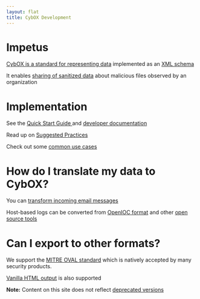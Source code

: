 ```yaml
---
layout: flat
title: CybOX Development
---
```



# Impetus
[CybOX is a standard for representing data](http://cybox.mitre.org/language/) implemented as an [XML schema ](https://github.com/CybOXProject/schemas) 

It enables [sharing of sanitized data](http://cybox.mitre.org/about/faqs.html#A1) about malicious files observed by an organization

# Implementation
See the [Quick Start Guide ](/quickstart) and [developer documentation](http://cybox.readthedocs.org.)

Read up on [Suggested Practices](/suggestions) 

Check out some [common use cases](https://github.com/CybOXProject/schemas/tree/master/samples) 

# How do I translate my data to CybOX?
You can [transform incoming email messages](https://github.com/CybOXProject/email-to-cybox) 

Host-based logs can be converted from [OpenIOC format](https://github.com/CybOXProject/openioc-to-cybox) and other [open source tools ](https://github.com/stephenbrannon/IOCextractor)

# Can I export to other formats?
We support the [MITRE OVAL standard](https://github.com/CybOXProject/cybox-to-oval) which is natively accepted by many security products.

[Vanilla HTML output](https://github.com/CybOXProject/cybox-to-html) is also supported

**Note:** Content on this site does not reflect [deprecated versions](/quickstart/old.html)
